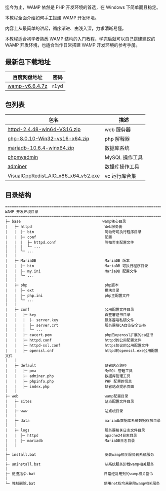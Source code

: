 迄今为止，WAMP 依然是 PHP 开发环境的首选，在 Windows 下简单而且稳定。

本教程全面介绍如何手工搭建 WAMP 开发环境。

内容上从最简单的讲起，循序渐进、由浅入深，力求清晰易懂。

本教程适合初学者熟悉 WAMP 结构的入门教程，学完后就可以自己搭建建议的 WAMP 开发环境，也适合当作日常搭建 WAMP 开发环境的参考手册。

## 最新包下载地址

| 百度网盘地址                                                      | 密码 |
| ----------------------------------------------------------------- | ---- |
| [wamp-v6.6.4.7z](https://pan.baidu.com/s/1Tk0Aa4BVdjc5YkP-FEDTeA) | r1yd |

## 包列表

| 包名                                                                  | 描述           |
| --------------------------------------------------------------------- | -------------- |
| [httpd-2.4.48-win64-VS16.zip](https://www.apachelounge.com/download/) | web 服务器     |
| [php-8.0.10-Win32-vs16-x64.zip](https://windows.php.net/download)     | php 解释器     |
| [mariadb-10.6.4-winx64.zip](https://downloads.mariadb.org/)           | 数据库系统     |
| [phpmyadmin](https://www.phpmyadmin.net/files/)                       | MySQL 操作工具 |
| [adminer](https://www.adminer.org/#download)                          | 数据库操作工具 |
| VisualCppRedist_AIO_x86_x64_v52.exe                                   | vc 运行库合集  |

## 目录结构

```text
================================================================================
WAMP 开发环境目录
================================================================================
├─ base                                     wamp核心目录
|   ├─ httpd                                 Web服务器
|   |  ├─ bin                                阿帕奇可执行程序目录
|   |  ├─ conf                               配置
|   |  |  ├─ httpd.conf                      阿帕奇主配置文件
|   |  |  └─ ...
|   |  └─ ...
|   |
|   ├─ MariaDB                               MariaDB 版本
|   |  ├─ bin                                MariaDB 可执行程序目录
|   |  ├─ my.ini                             MariaDB 配置文件
|   |  └─ ...
|   |
|   ├─ php                                   php版本
|   |  ├─ ext                                模块目录
|   |  ├─ php.ini                            php主配置文件
|   |  └─ ...
|   |
|   ├─ conf                                  公用配置文件目录
|   |   ├─ key                               自签署证书目录
|   |   |  ├─ server.key                     服务器端私钥文件
|   |   |  ├─ server.crt                     服务器端CA自签安全证书
|   |   |  └─ ...
|   |   ├─ cacert.pem                        php的openssl扩展的ca证书
|   |   ├─ httpd.conf                        httpd的公用配置文件
|   |   ├─ httpd-ssl.conf                    https协议的公用配置文件
|   |   ├─ openssl.cnf                       httpd的openssl.exe公用配置文件
|   |
|   ├─ default                               缺省站点路径
|   |   ├─ pma                               MySQL 管理工具
|   |   ├─ adminer.php                       数据库管理工具
|   |   ├─ phpinfo.php                       PHP 配置的信息
|   |   ├─ index.php                         缺省站点提示页面
|   |
├─ web                                       wamp配置目录
|   ├─ sites                                 站点配置文件目录
|   |
|   ├─ www                                   站点根目录
|   |
|   ├─ data                                  mariadb数据库系统数据存放目录
|   |
|   ├─ logs                                  服务器相关日志文件目录
|   |  ├─ httpd                              apache24日志目录
|   |  ├─ mariadb                            MariaDB日志目录
|   |
|
├─ install.bat                               安装wamp相关服务到系统服务
|
├─ uninstall.bat                             从系统服务卸载wamp相关服务
|
├─ 便捷指令.bat                               日常经常用到的wamp相关指令
|
└─ 强制删除.bat                               使用net指令来删除wamp相关服务
```
